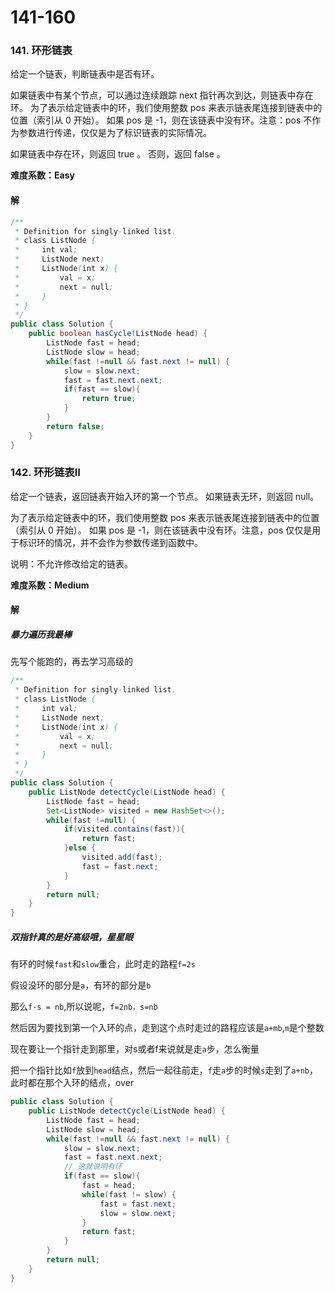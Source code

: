 # 141-160

### 141. 环形链表

给定一个链表，判断链表中是否有环。

如果链表中有某个节点，可以通过连续跟踪 next 指针再次到达，则链表中存在环。 为了表示给定链表中的环，我们使用整数 pos 来表示链表尾连接到链表中的位置（索引从 0 开始）。 如果 pos 是 -1，则在该链表中没有环。注意：pos 不作为参数进行传递，仅仅是为了标识链表的实际情况。

如果链表中存在环，则返回 true 。 否则，返回 false 。

**难度系数：Easy**

#### 解

```java
/**
 * Definition for singly-linked list.
 * class ListNode {
 *     int val;
 *     ListNode next;
 *     ListNode(int x) {
 *         val = x;
 *         next = null;
 *     }
 * }
 */
public class Solution {
    public boolean hasCycle(ListNode head) {
        ListNode fast = head;
        ListNode slow = head;
        while(fast !=null && fast.next != null) {
            slow = slow.next;
            fast = fast.next.next;
            if(fast == slow){
                return true;
            }
        }
        return false;
    }
}
```



### 142. 环形链表II

给定一个链表，返回链表开始入环的第一个节点。 如果链表无环，则返回 null。

为了表示给定链表中的环，我们使用整数 pos 来表示链表尾连接到链表中的位置（索引从 0 开始）。 如果 pos 是 -1，则在该链表中没有环。注意，pos 仅仅是用于标识环的情况，并不会作为参数传递到函数中。

说明：不允许修改给定的链表。

**难度系数：Medium**

#### 解

##### 暴力遍历我最棒

先写个能跑的，再去学习高级的

```java
/**
 * Definition for singly-linked list.
 * class ListNode {
 *     int val;
 *     ListNode next;
 *     ListNode(int x) {
 *         val = x;
 *         next = null;
 *     }
 * }
 */
public class Solution {
    public ListNode detectCycle(ListNode head) {
        ListNode fast = head;
        Set<ListNode> visited = new HashSet<>();
        while(fast !=null) {
            if(visited.contains(fast)){
                return fast;
            }else {
                visited.add(fast);
                fast = fast.next;
            }        
        }
        return null;
    }
}
```

##### 双指针真的是好高级哦，星星眼

有环的时候`fast`和`slow`重合，此时走的路程`f=2s`

假设没环的部分是`a`，有环的部分是`b`

那么`f-s = nb`,所以说呢，`f=2nb，s=nb`

然后因为要找到第一个入环的点，走到这个点时走过的路程应该是`a+mb`,`m`是个整数

现在要让一个指针走到那里，对s或者f来说就是走`a`步，怎么衡量

把一个指针比如`f`放到`head`结点，然后一起往前走，`f`走`a`步的时候`s`走到了`a+nb`，此时都在那个入环的结点，over

```java
public class Solution {
    public ListNode detectCycle(ListNode head) {
        ListNode fast = head;
        ListNode slow = head;
        while(fast !=null && fast.next != null) {
            slow = slow.next;
            fast = fast.next.next;
            // 这就说明有环
            if(fast == slow){
                fast = head;
                while(fast != slow) {
                    fast = fast.next;
                    slow = slow.next;
                }
                return fast;
            }
        }
        return null;
    }
}
```

